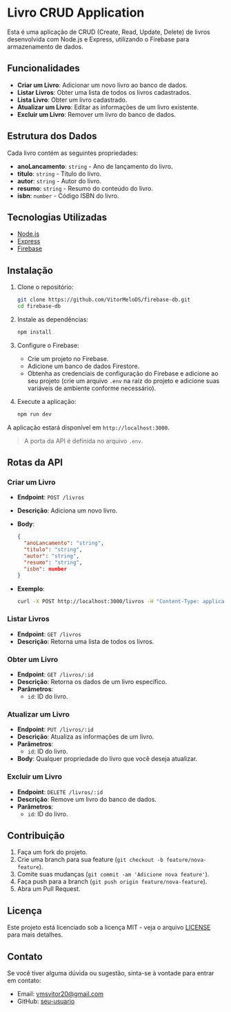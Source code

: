 # Livro CRUD Application

Esta é uma aplicação de CRUD (Create, Read, Update, Delete) de livros desenvolvida com Node.js e Express, utilizando o Firebase para armazenamento de dados.

## Funcionalidades

- **Criar um Livro**: Adicionar um novo livro ao banco de dados.
- **Listar Livros**: Obter uma lista de todos os livros cadastrados.
- **Lista Livro**: Obter um livro cadastrado.
- **Atualizar um Livro**: Editar as informações de um livro existente.
- **Excluir um Livro**: Remover um livro do banco de dados.

## Estrutura dos Dados

Cada livro contém as seguintes propriedades:

- **anoLancamento**: `string` - Ano de lançamento do livro.
- **titulo**: `string` - Título do livro.
- **autor**: `string` - Autor do livro.
- **resumo**: `string` - Resumo do conteúdo do livro.
- **isbn**: `number` - Código ISBN do livro.

## Tecnologias Utilizadas

- [Node.js](https://nodejs.org/)
- [Express](https://expressjs.com/)
- [Firebase](https://firebase.google.com/)

## Instalação

1. Clone o repositório:

   ```sh
   git clone https://github.com/VitorMeloDS/firebase-db.git
   cd firebase-db
   ```

2. Instale as dependências:

   ```sh
   npm install
   ```

3. Configure o Firebase:

   - Crie um projeto no Firebase.
   - Adicione um banco de dados Firestore.
   - Obtenha as credenciais de configuração do Firebase e adicione ao seu projeto (crie um arquivo `.env` na raiz do projeto e adicione suas variáveis de ambiente conforme necessário).

4. Execute a aplicação:

   ```sh
   npm run dev
   ```

A aplicação estará disponível em `http://localhost:3000`.

> A porta da API é definida no arquivo `.env`.

## Rotas da API

### Criar um Livro

- **Endpoint**: `POST /livros`
- **Descrição**: Adiciona um novo livro.
- **Body**:

  ```json
  {
    "anoLancamento": "string",
    "titulo": "string",
    "autor": "string",
    "resumo": "string",
    "isbn": number
  }
  ```

- **Exemplo**:

  ```sh
  curl -X POST http://localhost:3000/livros -H "Content-Type: application/json" -d '{"anoLancamento": "2024", "titulo": "Meu Livro", "autor": "Autor Exemplo", "resumo": "Um resumo do livro.", "isbn": 1234567890123}'
  ```

### Listar Livros

- **Endpoint**: `GET /livros`
- **Descrição**: Retorna uma lista de todos os livros.

### Obter um Livro

- **Endpoint**: `GET /livros/:id`
- **Descrição**: Retorna os dados de um livro específico.
- **Parâmetros**:
  - `id`: ID do livro.

### Atualizar um Livro

- **Endpoint**: `PUT /livros/:id`
- **Descrição**: Atualiza as informações de um livro.
- **Parâmetros**:
  - `id`: ID do livro.
- **Body**: Qualquer propriedade do livro que você deseja atualizar.

### Excluir um Livro

- **Endpoint**: `DELETE /livros/:id`
- **Descrição**: Remove um livro do banco de dados.
- **Parâmetros**:
  - `id`: ID do livro.

## Contribuição

1. Faça um fork do projeto.
2. Crie uma branch para sua feature (`git checkout -b feature/nova-feature`).
3. Comite suas mudanças (`git commit -am 'Adicione nova feature'`).
4. Faça push para a branch (`git push origin feature/nova-feature`).
5. Abra um Pull Request.

## Licença

Este projeto está licenciado sob a licença MIT - veja o arquivo [LICENSE](LICENSE) para mais detalhes.

## Contato

Se você tiver alguma dúvida ou sugestão, sinta-se à vontade para entrar em contato:

- Email: <vmsvitor20@gmail.com>
- GitHub: [seu-usuario](https://github.com/VitorMeloDS)
